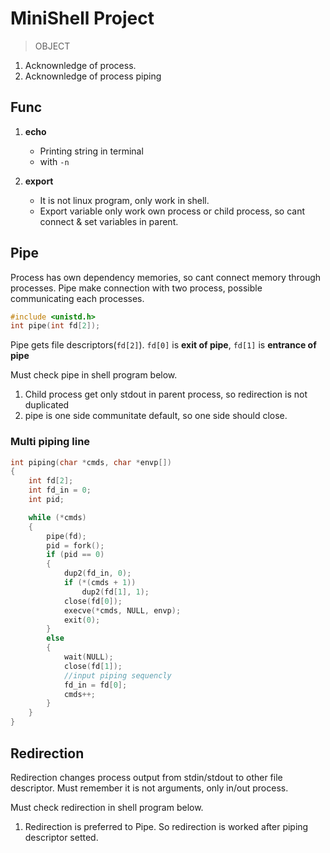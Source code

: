 # MiniShell Project

> OBJECT

1. Acknownledge of process.
2. Acknownledge of process piping

## Func

1. **echo**
	- Printing string in terminal
	- with `-n`

2. **export**
	- It is not linux program, only work in shell.
	- Export variable only work own process or child process, so cant connect & set variables in parent.

## Pipe

Process has own dependency memories, so cant connect memory through processes. Pipe make connection with two process, possible communicating each processes.

```c
#include <unistd.h>
int pipe(int fd[2]);
```

Pipe gets file descriptors(`fd[2]`). `fd[0]` is **exit of pipe**, `fd[1]` is **entrance of pipe**

Must check pipe in shell program below.

1. Child process get only stdout in parent process, so redirection is not duplicated
2. pipe is one side communitate default, so one side should close.

### Multi piping line

```cpp
int piping(char *cmds, char *envp[])
{
	int fd[2];
	int fd_in = 0;
	int pid;

	while (*cmds)
	{
		pipe(fd);
		pid = fork();
		if (pid == 0)
		{
			dup2(fd_in, 0);
			if (*(cmds + 1))
				dup2(fd[1], 1);
			close(fd[0]);
			execve(*cmds, NULL, envp);
			exit(0);
		}
		else
		{
			wait(NULL);
			close(fd[1]);
			//input piping sequencly
			fd_in = fd[0];
			cmds++;
		}
	}
}
```

## Redirection

Redirection changes process output from stdin/stdout to other file descriptor. Must remember it is not arguments, only in/out process.

Must check redirection in shell program below.

1. Redirection is preferred to Pipe. So redirection is worked after piping descriptor setted.
